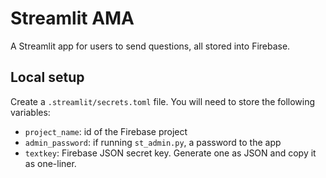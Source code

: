 # Streamlit AMA

A Streamlit app for users to send questions, all stored into Firebase.

## Local setup

Create a `.streamlit/secrets.toml` file. You will need to store the following variables:
* `project_name`: id of the Firebase project
* `admin_password`: if running `st_admin.py`, a password to the app
* `textkey`: Firebase JSON secret key. Generate one as JSON and copy it as one-liner. 
